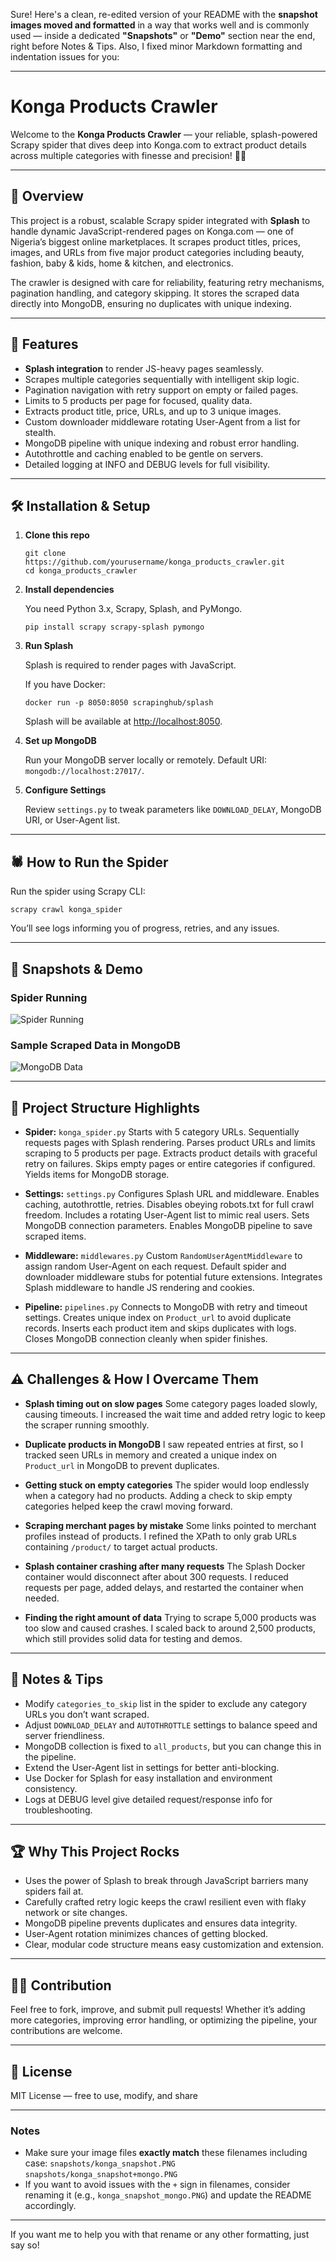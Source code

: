 Sure! Here's a clean, re-edited version of your README with the **snapshot images moved and formatted** in a way that works well and is commonly used — inside a dedicated **"Snapshots"** or **"Demo"** section near the end, right before Notes & Tips. Also, I fixed minor Markdown formatting and indentation issues for you:

---

# Konga Products Crawler

Welcome to the **Konga Products Crawler** — your reliable, splash-powered Scrapy spider that dives deep into Konga.com to extract product details across multiple categories with finesse and precision! 🚀✨

---

## 🚀 Overview

This project is a robust, scalable Scrapy spider integrated with **Splash** to handle dynamic JavaScript-rendered pages on Konga.com — one of Nigeria’s biggest online marketplaces. It scrapes product titles, prices, images, and URLs from five major product categories including beauty, fashion, baby & kids, home & kitchen, and electronics.

The crawler is designed with care for reliability, featuring retry mechanisms, pagination handling, and category skipping. It stores the scraped data directly into MongoDB, ensuring no duplicates with unique indexing.

---

## 🎯 Features

* **Splash integration** to render JS-heavy pages seamlessly.
* Scrapes multiple categories sequentially with intelligent skip logic.
* Pagination navigation with retry support on empty or failed pages.
* Limits to 5 products per page for focused, quality data.
* Extracts product title, price, URLs, and up to 3 unique images.
* Custom downloader middleware rotating User-Agent from a list for stealth.
* MongoDB pipeline with unique indexing and robust error handling.
* Autothrottle and caching enabled to be gentle on servers.
* Detailed logging at INFO and DEBUG levels for full visibility.

---

## 🛠️ Installation & Setup

1. **Clone this repo**

   ```shell
   git clone https://github.com/yourusername/konga_products_crawler.git
   cd konga_products_crawler
   ```

2. **Install dependencies**

   You need Python 3.x, Scrapy, Splash, and PyMongo.

   ```shell
   pip install scrapy scrapy-splash pymongo
   ```

3. **Run Splash**

   Splash is required to render pages with JavaScript.

   If you have Docker:

   ```shell
   docker run -p 8050:8050 scrapinghub/splash
   ```

   Splash will be available at [http://localhost:8050](http://localhost:8050).

4. **Set up MongoDB**

   Run your MongoDB server locally or remotely. Default URI: `mongodb://localhost:27017/`.

5. **Configure Settings**

   Review `settings.py` to tweak parameters like `DOWNLOAD_DELAY`, MongoDB URI, or User-Agent list.

---

## 🕷️ How to Run the Spider

Run the spider using Scrapy CLI:

```shell
scrapy crawl konga_spider
```

You’ll see logs informing you of progress, retries, and any issues.

---

## 📸 Snapshots & Demo

### Spider Running

![Spider Running](snapshots/konga_snapshot.PNG)

### Sample Scraped Data in MongoDB

![MongoDB Data](snapshots/konga_snapshot_mongo.PNG)

---

## 🧩 Project Structure Highlights

* **Spider:** `konga_spider.py`
  Starts with 5 category URLs. Sequentially requests pages with Splash rendering. Parses product URLs and limits scraping to 5 products per page. Extracts product details with graceful retry on failures. Skips empty pages or entire categories if configured. Yields items for MongoDB storage.

* **Settings:** `settings.py`
  Configures Splash URL and middleware. Enables caching, autothrottle, retries. Disables obeying robots.txt for full crawl freedom. Includes a rotating User-Agent list to mimic real users. Sets MongoDB connection parameters. Enables MongoDB pipeline to save scraped items.

* **Middleware:** `middlewares.py`
  Custom `RandomUserAgentMiddleware` to assign random User-Agent on each request. Default spider and downloader middleware stubs for potential future extensions. Integrates Splash middleware to handle JS rendering and cookies.

* **Pipeline:** `pipelines.py`
  Connects to MongoDB with retry and timeout settings. Creates unique index on `Product_url` to avoid duplicate records. Inserts each product item and skips duplicates with logs. Closes MongoDB connection cleanly when spider finishes.

---

## ⚠️ Challenges & How I Overcame Them

* **Splash timing out on slow pages**
  Some category pages loaded slowly, causing timeouts. I increased the wait time and added retry logic to keep the scraper running smoothly.

* **Duplicate products in MongoDB**
  I saw repeated entries at first, so I tracked seen URLs in memory and created a unique index on `Product_url` in MongoDB to prevent duplicates.

* **Getting stuck on empty categories**
  The spider would loop endlessly when a category had no products. Adding a check to skip empty categories helped keep the crawl moving forward.

* **Scraping merchant pages by mistake**
  Some links pointed to merchant profiles instead of products. I refined the XPath to only grab URLs containing `/product/` to target actual products.

* **Splash container crashing after many requests**
  The Splash Docker container would disconnect after about 300 requests. I reduced requests per page, added delays, and restarted the container when needed.

* **Finding the right amount of data**
  Trying to scrape 5,000 products was too slow and caused crashes. I scaled back to around 2,500 products, which still provides solid data for testing and demos.

---

## 🧠 Notes & Tips

* Modify `categories_to_skip` list in the spider to exclude any category URLs you don’t want scraped.
* Adjust `DOWNLOAD_DELAY` and `AUTOTHROTTLE` settings to balance speed and server friendliness.
* MongoDB collection is fixed to `all_products`, but you can change this in the pipeline.
* Extend the User-Agent list in settings for better anti-blocking.
* Use Docker for Splash for easy installation and environment consistency.
* Logs at DEBUG level give detailed request/response info for troubleshooting.

---

## 🏆 Why This Project Rocks

* Uses the power of Splash to break through JavaScript barriers many spiders fail at.
* Carefully crafted retry logic keeps the crawl resilient even with flaky network or site changes.
* MongoDB pipeline prevents duplicates and ensures data integrity.
* User-Agent rotation minimizes chances of getting blocked.
* Clear, modular code structure means easy customization and extension.

---

## 👨‍💻 Contribution

Feel free to fork, improve, and submit pull requests! Whether it’s adding more categories, improving error handling, or optimizing the pipeline, your contributions are welcome.

---

## 📜 License

MIT License — free to use, modify, and share

---

### Notes

* Make sure your image files **exactly match** these filenames including case:
  `snapshots/konga_snapshot.PNG`
  `snapshots/konga_snapshot+mongo.PNG`
* If you want to avoid issues with the `+` sign in filenames, consider renaming it (e.g., `konga_snapshot_mongo.PNG`) and update the README accordingly.

---

If you want me to help you with that rename or any other formatting, just say so!
